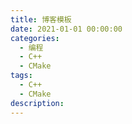 ```yaml
---
title: 博客模板
date: 2021-01-01 00:00:00
categories:
  - 编程
  - C++
  - CMake
tags: 
  - C++
  - CMake
description:
---
```

